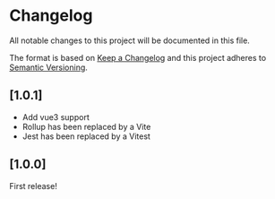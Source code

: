 # Changelog

All notable changes to this project will be documented in this file.

The format is based on [Keep a Changelog](http://keepachangelog.com/en/1.0.0/) and this project adheres to [Semantic Versioning](http://semver.org/spec/v2.0.0.html).

## [1.0.1]
- Add vue3 support
- Rollup has been replaced by a Vite
- Jest has been replaced by a Vitest

## [1.0.0]
First release!
